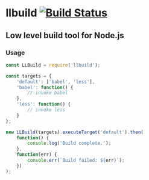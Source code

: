 # llbuild [![Build Status](https://travis-ci.org/drjokepu/pgsubst.svg?branch=master)](https://travis-ci.org/drjokepu/pgsubst)
## Low level build tool for Node.js

### Usage
```javascript
const LLBuild = require('llbuild');

const targets = {
    'default': ['babel', 'less'],
    'babel': function() {
        // invoke babel
    },
    'less': function() {
        // invoke less
    }
};

new LLBuild(targets).executeTarget('default').then(
    function() {
        console.log('Build complete.');
    },
    function(err) {
        console.err(`Build failed: ${err}`);
    })
);

```